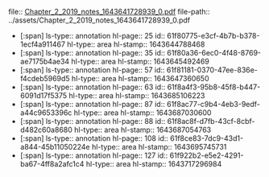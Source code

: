 file:: [Chapter_2_2019_notes_1643641728939_0.pdf](../assets/Chapter_2_2019_notes_1643641728939_0.pdf)
file-path:: ../assets/Chapter_2_2019_notes_1643641728939_0.pdf

- [:span]
  ls-type:: annotation
  hl-page:: 25
  id:: 61f80775-e3cf-4b7b-b378-1ecf4a911467
  hl-type:: area
  hl-stamp:: 1643644788468
- [:span]
  ls-type:: annotation
  hl-page:: 35
  id:: 61f80a36-6ec0-4f48-8769-ae7175b4ae34
  hl-type:: area
  hl-stamp:: 1643645492469
- [:span]
  ls-type:: annotation
  hl-page:: 57
  id:: 61f81181-0370-47ee-836e-f4cdeb5969d5
  hl-type:: area
  hl-stamp:: 1643647360650
- [:span]
  ls-type:: annotation
  hl-page:: 63
  id:: 61f8a4f3-95b8-45f8-b447-6091d17f5375
  hl-type:: area
  hl-stamp:: 1643685106223
- [:span]
  ls-type:: annotation
  hl-page:: 87
  id:: 61f8ac77-c9b4-4eb3-9edf-a44c9653396c
  hl-type:: area
  hl-stamp:: 1643687030600
- [:span]
  ls-type:: annotation
  hl-page:: 88
  id:: 61f8ac8f-d7fb-43cf-8cbf-d482c60a8680
  hl-type:: area
  hl-stamp:: 1643687054763
- [:span]
  ls-type:: annotation
  hl-page:: 108
  id:: 61f8ce83-7dc9-43d1-a844-45b11050224e
  hl-type:: area
  hl-stamp:: 1643695745731
- [:span]
  ls-type:: annotation
  hl-page:: 127
  id:: 61f922b2-e5e2-4291-ba67-4ff8a2afc1c4
  hl-type:: area
  hl-stamp:: 1643717296984